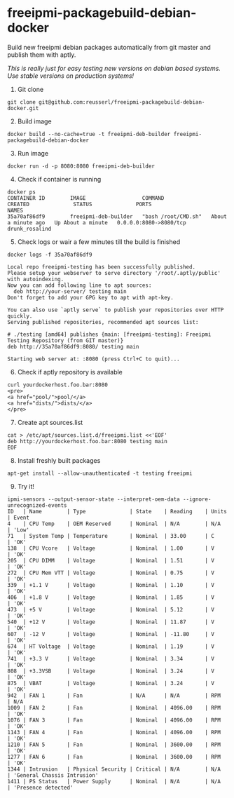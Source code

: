 # freeipmi-packagebuild-debian-docker
Build new freeipmi debian packages automatically from git master and publish them with aptly.

*This is really just for easy testing new versions on debian based systems. Use stable versions on production systems!*

1. Git clone

  `git clone git@github.com:reusserl/freeipmi-packagebuild-debian-docker.git`

2. Build image

  `docker build --no-cache=true -t freeipmi-deb-builder freeipmi-packagebuild-debian-docker`

3. Run image

  `docker run -d -p 8080:8080 freeipmi-deb-builder`
  
4. Check if container is running

  ```
  docker ps
  CONTAINER ID        IMAGE                  COMMAND               CREATED              STATUS              PORTS                    NAMES
35a70af86df9        freeipmi-deb-builder   "bash /root/CMD.sh"   About a minute ago   Up About a minute   0.0.0.0:8080->8080/tcp   drunk_rosalind
  ```
5. Check logs or wair a few minutes till the build is finished

  `docker logs -f 35a70af86df9`
  ```
  Local repo freeipmi-testing has been successfully published.
  Please setup your webserver to serve directory '/root/.aptly/public' with autoindexing.
  Now you can add following line to apt sources:
    deb http://your-server/ testing main
  Don't forget to add your GPG key to apt with apt-key.

  You can also use `aptly serve` to publish your repositories over HTTP quickly.
  Serving published repositories, recommended apt sources list:

  # ./testing [amd64] publishes {main: [freeipmi-testing]: Freeipmi Testing Repository (from GIT master)}
  deb http://35a70af86df9:8080/ testing main

  Starting web server at: :8080 (press Ctrl+C to quit)...
  ```
  
6. Check if aptly repository is available

  ```
  curl yourdockerhost.foo.bar:8080
  <pre>
  <a href="pool/">pool/</a>
  <a href="dists/">dists/</a>
  </pre>
  ```
  
7. Create apt sources.list

  ```
  cat > /etc/apt/sources.list.d/freeipmi.list <<'EOF'
  deb http://yourdockerhost.foo.bar:8080 testing main
  EOF
  ```

8. Install freshly built packages

  ```
  apt-get install --allow-unauthenticated -t testing freeipmi
  ```
  
9. Try it!

  ```
  ipmi-sensors --output-sensor-state --interpret-oem-data --ignore-unrecognized-events
  ID   | Name        | Type              | State    | Reading    | Units | Event
  4    | CPU Temp    | OEM Reserved      | Nominal  | N/A        | N/A   | 'Low'
  71   | System Temp | Temperature       | Nominal  | 33.00      | C     | 'OK'
  138  | CPU Vcore   | Voltage           | Nominal  | 1.00       | V     | 'OK'
  205  | CPU DIMM    | Voltage           | Nominal  | 1.51       | V     | 'OK'
  272  | CPU Mem VTT | Voltage           | Nominal  | 0.75       | V     | 'OK'
  339  | +1.1 V      | Voltage           | Nominal  | 1.10       | V     | 'OK'
  406  | +1.8 V      | Voltage           | Nominal  | 1.85       | V     | 'OK'
  473  | +5 V        | Voltage           | Nominal  | 5.12       | V     | 'OK'
  540  | +12 V       | Voltage           | Nominal  | 11.87      | V     | 'OK'
  607  | -12 V       | Voltage           | Nominal  | -11.80     | V     | 'OK'
  674  | HT Voltage  | Voltage           | Nominal  | 1.19       | V     | 'OK'
  741  | +3.3 V      | Voltage           | Nominal  | 3.34       | V     | 'OK'
  808  | +3.3VSB     | Voltage           | Nominal  | 3.24       | V     | 'OK'
  875  | VBAT        | Voltage           | Nominal  | 3.24       | V     | 'OK'
  942  | FAN 1       | Fan               | N/A      | N/A        | RPM   | N/A
  1009 | FAN 2       | Fan               | Nominal  | 4096.00    | RPM   | 'OK'
  1076 | FAN 3       | Fan               | Nominal  | 4096.00    | RPM   | 'OK'
  1143 | FAN 4       | Fan               | Nominal  | 4096.00    | RPM   | 'OK'
  1210 | FAN 5       | Fan               | Nominal  | 3600.00    | RPM   | 'OK'
  1277 | FAN 6       | Fan               | Nominal  | 3600.00    | RPM   | 'OK'
  1344 | Intrusion   | Physical Security | Critical | N/A        | N/A   | 'General Chassis Intrusion'
  1411 | PS Status   | Power Supply      | Nominal  | N/A        | N/A   | 'Presence detected'
  ```

